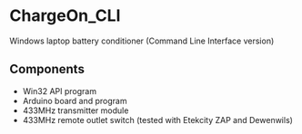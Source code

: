 # ChargeOn_CLI
Windows laptop battery conditioner (Command Line Interface version)

## Components
* Win32 API program
* Arduino board and program
* 433MHz transmitter module
* 433MHz remote outlet switch (tested with Etekcity ZAP and Dewenwils)
